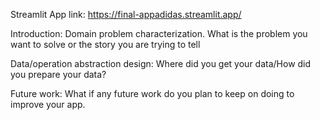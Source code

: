 Streamlit App link: <a href="https://final-appadidas.streamlit.app/" target="_blank">https://final-appadidas.streamlit.app/</a>

Introduction: Domain problem characterization.
What is the problem you want to solve or the story you are trying to tell

Data/operation abstraction design:
Where did you get your data/How did you prepare your data?

Future work:
What if any future work do you plan to keep on doing to improve your app.

